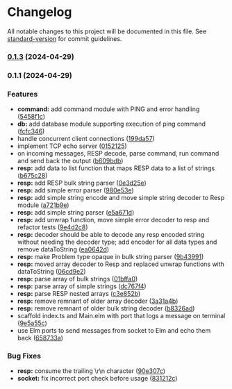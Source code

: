 # Changelog

All notable changes to this project will be documented in this file. See [standard-version](https://github.com/conventional-changelog/standard-version) for commit guidelines.

### [0.1.3](https://github.com/sumanjitsg/redistil/compare/v0.1.1...v0.1.3) (2024-04-29)

### 0.1.1 (2024-04-29)


### Features

* **command:** add command module with PING and error handling ([5458f1c](https://github.com/sumanjitsg/redistil/commit/5458f1c4221c989398e2fadf334bc9b19601d0a7))
* **db:** add database module supporting execution of ping command ([fcfc346](https://github.com/sumanjitsg/redistil/commit/fcfc34621522776a94e57e850b7e0fd42da25fa5))
* handle concurrent client connections ([199da57](https://github.com/sumanjitsg/redistil/commit/199da57dfcaeb0abae5ea41a080b88197e1af703))
* implement TCP echo server ([0152125](https://github.com/sumanjitsg/redistil/commit/01521254bc5457853aff9cb22c5b0391804d563b))
* on incoming messages, RESP decode, parse command, run command and send back the output ([b609bdb](https://github.com/sumanjitsg/redistil/commit/b609bdb79436d763fb970e80dc1818e153ed66d1))
* **resp:** add data to list function that maps RESP data to a list of strings ([b675c28](https://github.com/sumanjitsg/redistil/commit/b675c28cf3ceef771d11a3ad179f9f0627a9dada))
* **resp:** add RESP bulk string parser ([0e3d25e](https://github.com/sumanjitsg/redistil/commit/0e3d25eb5b4d398af4876cd9cb49db34b597c64b))
* **resp:** add simple error parser ([980e53e](https://github.com/sumanjitsg/redistil/commit/980e53e31605d8543b7448fc92a4117920767a83))
* **resp:** add simple string encode and move simple string decoder to Resp module ([a721b9e](https://github.com/sumanjitsg/redistil/commit/a721b9e222afa1f1659d0d150da9607329d115e3))
* **resp:** add simple string parser ([e5a671d](https://github.com/sumanjitsg/redistil/commit/e5a671d715b30b5d760c366666a9e4474b9e05fa))
* **resp:** add unwrap function, move simple error decoder to resp and refactor tests ([9e4d2c8](https://github.com/sumanjitsg/redistil/commit/9e4d2c819e8fef8cd4aa82bd53595edee8394ee6))
* **resp:** decoder should be able to decode any resp encoded string without needing the decoder type; add encoder for all data types and remove dataToString ([ea0642d](https://github.com/sumanjitsg/redistil/commit/ea0642dedec9336d88b20cdb81c7ace9583738fb))
* **resp:** make Problem type opaque in bulk string parser ([9b43991](https://github.com/sumanjitsg/redistil/commit/9b43991a4c58a58181407885e2ee014939a90599))
* **resp:** moved array decoder to Resp and replaced unwrap functions with dataToString ([06cd9e2](https://github.com/sumanjitsg/redistil/commit/06cd9e2eb20d50c1e2647ee41c6f995fd8bd28a0))
* **resp:** parse array of bulk strings ([01bffa0](https://github.com/sumanjitsg/redistil/commit/01bffa086a0da173199a71a32bac555af1357f03))
* **resp:** parse array of simple strings ([dc767f4](https://github.com/sumanjitsg/redistil/commit/dc767f4c8ec8344d62f7e3a083c749189aa9aa54))
* **resp:** parse RESP nested arrays ([c3e852b](https://github.com/sumanjitsg/redistil/commit/c3e852b50c6e91209881b12fc24832c9c2afc05c))
* **resp:** remove remnant of older array decoder ([3a31a4b](https://github.com/sumanjitsg/redistil/commit/3a31a4bb2a675ff7a5872e2ed46b4dd601d2085e))
* **resp:** remove remnant of older bulk string decoder ([b8326ad](https://github.com/sumanjitsg/redistil/commit/b8326adc0ac2de77114cf8d00e8f7dcaf6fbdffc))
* scaffold index.ts and Main.elm with port that logs a message on terminal ([9e5a55c](https://github.com/sumanjitsg/redistil/commit/9e5a55c74ef9ebe37e1e8483a247828a6b294a7f))
* use Elm ports to send messages from socket to Elm and echo them back ([658733a](https://github.com/sumanjitsg/redistil/commit/658733afa7329fb9bcf4e4fe055bfb26bc4a22f4))


### Bug Fixes

* **resp:** consume the trailing \r\n character ([90e307c](https://github.com/sumanjitsg/redistil/commit/90e307c66cb980b1113efb6bc8b1cd0c965dad2b))
* **socket:** fix incorrect port check before usage ([831212c](https://github.com/sumanjitsg/redistil/commit/831212cb641ac725cc5558eda9fb33bd68259d81))
